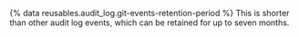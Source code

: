 {% data reusables.audit_log.git-events-retention-period %} This is shorter than other audit log events, which can be retained for up to seven months.
